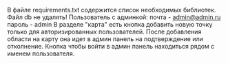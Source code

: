 В файле requirements.txt содержится список необходимых библиотек.
Файл db не удалять!
Пользователь с админкой:
почта - admin@admin.ru
пароль - admin
В разделе "карта" есть кнопка добавить новую точку только для авторизированных пользователей.
После добавления области на карту она идет в админ панель на подтверждение или отколнение.
Кнопка чтобы войти в админ панель находиться рядом с именем пользователя.
